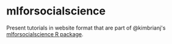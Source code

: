 # mlforsocialscience
Present tutorials in website format that are part of @kimbrianj's [mlforsocialscience R package](https://github.com/kimbrianj/mlforsocialscience).

